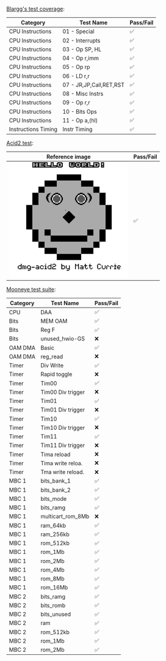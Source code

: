 [Blargg's test coverage](https://github.com/retrio/gb-test-roms):

| Category            | Test Name                  | Pass/Fail           |
|---------------------|----------------------------|---------------------|
| CPU Instructions    | 01 - Special               | :white_check_mark:	 |
| CPU Instructions    | 02 - Interrupts            | :white_check_mark:	 |
| CPU Instructions    | 03 - Op SP, HL             | :white_check_mark:	 |
| CPU Instructions    | 04 - Op r,imm              | :white_check_mark:	 |
| CPU Instructions    | 05 - Op rp                 | :white_check_mark:	 |
| CPU Instructions    | 06 - LD r,r                | :white_check_mark:	 |
| CPU Instructions    | 07 - JR,JP,Call,RET,RST    | :white_check_mark:	 |
| CPU Instructions    | 08 - Misc Instrs           | :white_check_mark:	 |
| CPU Instructions    | 09 - Op r,r                | :white_check_mark:	 |
| CPU Instructions    | 10 - Bits Ops              | :white_check_mark:	 |
| CPU Instructions    | 11 - Op a,(hl)             | :white_check_mark:	 |
| Instructions Timing | Instr Timing               | :white_check_mark:	 |

[Acid2 test](https://github.com/mattcurrie/dmg-acid2):

| Reference image                                      | Pass/Fail          |
|------------------------------------------------------|--------------------|
| ![Demo](tests/dmg-acid2-ref.png)                     | :white_check_mark: |

[Mooneye test suite](https://github.com/Gekkio/mooneye-test-suite):

| Category         | Test Name         | Pass/Fail          |
|------------------|-------------------|--------------------|
| CPU              | DAA               | :white_check_mark: |
| Bits             | MEM OAM           | :white_check_mark: |
| Bits             | Reg F             | :white_check_mark: |
| Bits             | unused_hwio-GS    | :x:                |
| OAM DMA          | Basic             | :white_check_mark: |
| OAM DMA          | reg_read          | :x:                |
| Timer            | Div Write         | :white_check_mark: |
| Timer            | Rapid toggle      | :x:                |
| Timer            | Tim00             | :white_check_mark: |
| Timer            | Tim00 Div trigger | :x:                |
| Timer            | Tim01             | :white_check_mark: |
| Timer            | Tim01 Div trigger | :x:                |
| Timer            | Tim10             | :white_check_mark: |
| Timer            | Tim10 Div trigger | :x:                |
| Timer            | Tim11             | :white_check_mark: |
| Timer            | Tim11 Div trigger | :x:                |
| Timer            | Tima reload       | :x:                |
| Timer            | Tima write reloa. | :x:                |
| Timer            | Tma write reload. | :x:                |
| MBC 1            | bits_bank_1       | :white_check_mark: |
| MBC 1            | bits_bank_2       | :white_check_mark: |
| MBC 1            | bits_mode         | :white_check_mark: |
| MBC 1            | bits_ramg         | :white_check_mark: |
| MBC 1            | multicart_rom_8Mb | :x:                |
| MBC 1            | ram_64kb          | :white_check_mark: |
| MBC 1            | ram_256kb         | :white_check_mark: |
| MBC 1            | rom_512kb         | :white_check_mark: |
| MBC 1            | rom_1Mb           | :white_check_mark: |
| MBC 1            | rom_2Mb           | :white_check_mark: |
| MBC 1            | rom_4Mb           | :white_check_mark: |
| MBC 1            | rom_8Mb           | :white_check_mark: |
| MBC 1            | rom_16Mb          | :white_check_mark: |
| MBC 2            | bits_ramg         | :white_check_mark: |
| MBC 2            | bits_romb         | :white_check_mark: |
| MBC 2            | bits_unused       | :white_check_mark: |
| MBC 2            | ram               | :white_check_mark: |
| MBC 2            | rom_512kb         | :white_check_mark: |
| MBC 2            | rom_1Mb           | :white_check_mark: |
| MBC 2            | rom_2Mb           | :white_check_mark: |